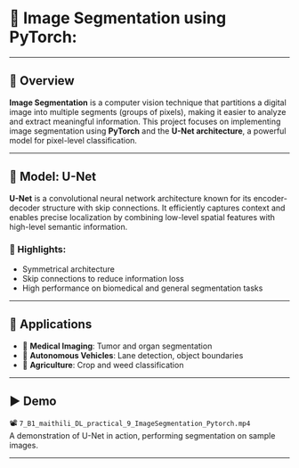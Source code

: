 # 🧠 Image Segmentation using PyTorch:
      
---  
 
## 📌 Overview

**Image Segmentation** is a computer vision technique that partitions a digital image into multiple segments (groups of pixels), making it easier to analyze and extract meaningful information. This project focuses on implementing image segmentation using **PyTorch** and the **U-Net architecture**, a powerful model for pixel-level classification.

---

## 🔧 Model: U-Net

**U-Net** is a convolutional neural network architecture known for its encoder-decoder structure with skip connections. It efficiently captures context and enables precise localization by combining low-level spatial features with high-level semantic information.

### 🔁 Highlights: 
- Symmetrical architecture
- Skip connections to reduce information loss
- High performance on biomedical and general segmentation tasks

---

## 🎯 Applications

- 🏥 **Medical Imaging**: Tumor and organ segmentation  
- 🚗 **Autonomous Vehicles**: Lane detection, object boundaries  
- 🌾 **Agriculture**: Crop and weed classification  

---

## ▶️ Demo

📽️ `7_B1_maithili_DL_practical_9_ImageSegmentation_Pytorch.mp4`  
A demonstration of U-Net in action, performing segmentation on sample images.

---
